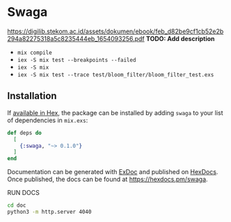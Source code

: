 # Swaga

https://digilib.stekom.ac.id/assets/dokumen/ebook/feb_d82be9cf1cb52e2b294a82275318a5c8235444eb_1654093256.pdf
**TODO: Add description**

- `mix compile`
- `iex -S mix test --breakpoints --failed`
- `iex -S mix`
- `iex -S mix test --trace test/bloom_filter/bloom_filter_test.exs`

## Installation

If [available in Hex](https://hex.pm/docs/publish), the package can be installed
by adding `swaga` to your list of dependencies in `mix.exs`:

```elixir
def deps do
  [
    {:swaga, "~> 0.1.0"}
  ]
end
```

Documentation can be generated with [ExDoc](https://github.com/elixir-lang/ex_doc)
and published on [HexDocs](https://hexdocs.pm). Once published, the docs can
be found at <https://hexdocs.pm/swaga>.

RUN DOCS

```bash
cd doc
python3 -m http.server 4040
```